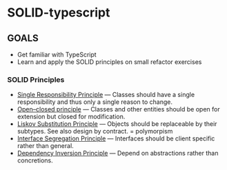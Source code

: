 # SOLID-typescript

## GOALS
- Get familiar with TypeScript
- Learn and apply the SOLID principles on small refactor exercises

### SOLID Principles
* [Single Responsibility Principle](0.S/readme.md) — Classes should have a single responsibility and thus only a single reason to change.
* [Open–closed principle](1.O/readme.md) — Classes and other entities should be open for extension but closed for modification.
* [Liskov Substitution Principle](2.L/readme.md) — Objects should be replaceable by their subtypes. See also design by contract. = polymorpism
* [Interface Segregation Principle](3.I/readme.md) — Interfaces should be client specific rather than general.
* [Dependency Inversion Principle](4.D/readme.md) — Depend on abstractions rather than concretions.